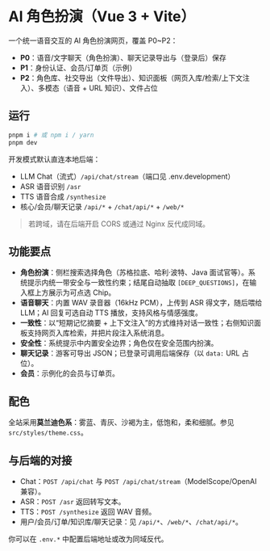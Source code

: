 # AI 角色扮演（Vue 3 + Vite）

一个统一语音交互的 AI 角色扮演网页，覆盖 P0~P2：
- **P0**：语音/文字聊天（角色扮演）、聊天记录导出与（登录后）保存
- **P1**：身份认证、会员/订单页（示例）
- **P2**：角色库、社交导出（文件导出）、知识面板（网页入库/检索/上下文注入）、多模态（语音 + URL 知识）、文件占位

## 运行

```bash
pnpm i # 或 npm i / yarn
pnpm dev
```

开发模式默认直连本地后端：
- LLM Chat（流式）`/api/chat/stream`（端口见 .env.development）
- ASR 语音识别 `/asr`
- TTS 语音合成 `/synthesize`
- 核心/会员/聊天记录 `/api/*` + `/chat/api/*` + `/web/*`

> 若跨域，请在后端开启 CORS 或通过 Nginx 反代成同域。

## 功能要点

- **角色扮演**：侧栏搜索选择角色（苏格拉底、哈利·波特、Java 面试官等）。系统提示内统一带安全与一致性约束；结尾自动抽取 `[DEEP_QUESTIONS]`，在输入框上方展示为可点选 Chip。
- **语音聊天**：内置 WAV 录音器（16kHz PCM），上传到 ASR 得文字，随后喂给 LLM；AI 回复可选自动 TTS 播放，支持风格与情感强度。
- **一致性**：以“短期记忆摘要 + 上下文注入”的方式维持对话一致性；右侧知识面板支持网页入库检索，并把片段注入系统消息。
- **安全性**：系统提示中内置安全边界；角色仅在安全范围内扮演。
- **聊天记录**：游客可导出 JSON；已登录可调用后端保存（以 `data:` URL 占位）。
- **会员**：示例化的会员与订单页。

## 配色

全站采用**莫兰迪色系**：雾蓝、青灰、沙褐为主，低饱和，柔和细腻。参见 `src/styles/theme.css`。

## 与后端的对接

- Chat：`POST /api/chat` 与 `POST /api/chat/stream`（ModelScope/OpenAI 兼容）。
- ASR：`POST /asr` 返回转写文本。
- TTS：`POST /synthesize` 返回 WAV 音频。
- 用户/会员/订单/知识库/聊天记录：见 `/api/*`、`/web/*`、`/chat/api/*`。

你可以在 `.env.*` 中配置后端地址或改为同域反代。